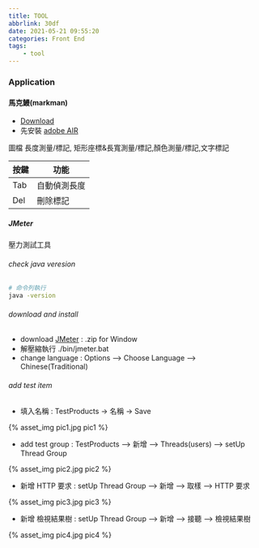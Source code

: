 ```yaml
---
title: TOOL
abbrlink: 30df
date: 2021-05-21 09:55:20
categories: Front End
tags:
	- tool
---
```


### Application

#### 馬克鰻(markman)

+ [Download](http://www.getmarkman.com/)
+ 先安裝 [adobe AIR](https://get.adobe.com/tw/air/)

圖檔 長度測量/標記, 矩形座標&長寬測量/標記,顏色測量/標記,文字標記

按鍵| 功能
----|-------------
Tab | 自動偵測長度
Del | 刪除標記

<!--more-->

##### JMeter
壓力測試工具
###### check java veresion
``` bash
# 命令列執行
java -version
```

###### download and install
+ download [JMeter](https://jmeter.apache.org/download_jmeter.cgi) : .zip for Window
+ 解壓縮執行 ./bin/jmeter.bat
+ change language : Options --> Choose Language --> Chinese(Traditional)

###### add test item
+ 填入名稱 : TestProducts -> 名稱 -> Save
<div style="maxwidth:1000px">
	{% asset_img pic1.jpg pic1 %}
</div>

+ add test group : TestProducts --> 新增 --> Threads(users) --> setUp Thread Group
<div style="maxwidth:1000px">
	{% asset_img pic2.jpg pic2 %}
</div>

+ 新增 HTTP 要求 : setUp Thread Group --> 新增 --> 取樣 --> HTTP 要求 
<div style="maxwidth:1000px">
	{% asset_img pic3.jpg pic3 %}
</div>

+ 新增 檢視結果樹 : setUp Thread Group --> 新增 --> 接聽 --> 檢視結果樹 
<div style="maxwidth:1000px">
	{% asset_img pic4.jpg pic4 %}
</div>